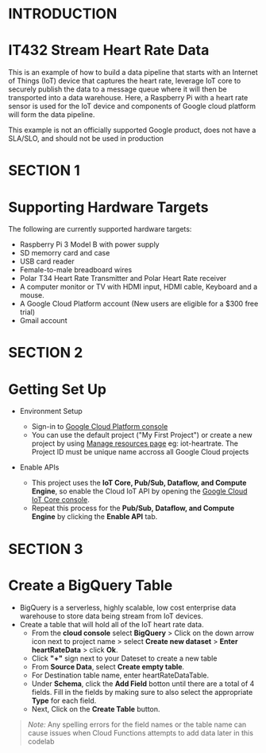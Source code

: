 # INTRODUCTION
# IT432 Stream Heart Rate Data
This is an example of how to build a data pipeline that starts with an Internet of Things (IoT) device that captures the heart rate, leverage IoT core to securely publish the data to a message queue where it will then be transported into a data warehouse. Here, a Raspberry Pi with a heart rate sensor is used for the IoT device and components of Google cloud platform will form the data pipeline.

This example is not an officially supported Google product, does not have a SLA/SLO, and should not be used in production


# SECTION 1
# Supporting Hardware Targets
The following are currently supported hardware targets:
* Raspberry Pi 3 Model B with power supply 
* SD memorry card and case
* USB card reader
* Female-to-male breadboard wires
* Polar T34 Heart Rate Transmitter and Polar Heart Rate receiver
* A computer monitor or TV with HDMI input, HDMI cable, Keyboard and a mouse.
* A Google Cloud Platform account (New users are eligible for a $300 free trial)
* Gmail account


# SECTION 2
# Getting Set Up
  - Environment Setup
    * Sign-in to [Google Cloud Platform console](http://console.cloud.google.com/) 
    * You can use the default project ("My First Project") or create a new project by using [Manage resources page](https://console.cloud.google.com/cloud-resource-manager) eg: iot-heartrate. The Project ID must be unique name accross all Google Cloud projects
 
  - Enable APIs
    * This project uses the **IoT Core, Pub/Sub, Dataflow, and Compute Engine**, so enable the Cloud IoT API by opening the [Google Cloud IoT Core console](http://console.cloud.google.com/iot/).
    * Repeat this process for the **Pub/Sub, Dataflow, and Compute Engine** by clicking the **Enable API** tab.
    
     
# SECTION 3
# Create a BigQuery Table
  * BigQuery is a serverless, highly scalable, low cost enterprise data warehouse to store data being stream from IoT devices.
  * Create a table that will hold all of the IoT heart rate data.
    * From the **cloud console** select **BigQuery** > Click on the down arrow icon next to project name > select **Create new dataset** > **Enter heartRateData** > click **Ok**.
    * Click **"+"** sign next to your Dateset to create a new table
    * From **Source Data**, select **Create empty table**. 
    * For Destination table name, enter heartRateDataTable.
    * Under **Schema**, click the **Add Field** botton until there are a total of 4 fields. Fill in the fields by making sure to also select the appropriate **Type** for each field. 
    * Next, Click on the **Create Table** button.

> *Note:* Any spelling errors for the field names or the table name can cause issues when Cloud Functions attempts to add data later in this codelab 
    
    
    
